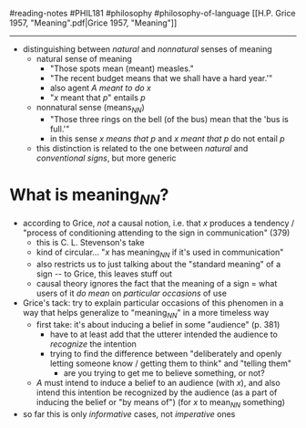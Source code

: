 #reading-notes #PHIL181 #philosophy #philosophy-of-language
[[H.P. Grice 1957, "Meaning".pdf|Grice 1957, "Meaning"]]
___
- distinguishing between *natural* and *nonnatural* senses of meaning
	- natural sense of meaning
		- "Those spots mean (meant) measles."
		- "The recent budget means that we shall have a hard year.'"
		- also agent $A$ *meant to do* $x$
		- "$x$ meant that $p$" entails $p$
	- nonnatural sense (means$_{NN}$)
		- "Those three rings on the bell (of the bus) mean that the 'bus is full.'"
		- in this sense *x means that p* and *x meant that p* do not entail *p*
	- this distinction is related to the one between *natural* and *conventional signs*, but more generic

# What is meaning$_{NN}$?
- according to Grice, *not* a causal notion, i.e. that $x$ produces a tendency / "process of conditioning attending to the sign in communication" (379)
	- this is C. L. Stevenson's take
	- kind of circular... "$x$ has meaning$_{NN}$ if it's used in communication"
	- also restricts us to just talking about the "standard meaning" of a sign -- to Grice, this leaves stuff out
	- causal theory ignores the fact that the meaning of a sign = what users of it *do mean* on *particular occasions* of use
- Grice's tack: try to explain particular occasions of this phenomen in a way that helps generalize to "meaning$_{NN}$" in a more timeless way
	- first take: it's about inducing a belief in some "audience" (p. 381)
		- have to at least add that the utterer intended the audience to *recognize* the intention
		- trying to find the difference between "deliberately and openly letting someone know / getting them to think" and "telling them"
			- are you trying to get me to believe something, or not?
	- $A$ must intend to induce a belief to an audience (with $x$), and also intend this intention be recognized by the audience (as a part of inducing the belief or "by means of") (for $x$ to mean$_{NN}$ something)
- so far this is only *informative* cases, not *imperative* ones